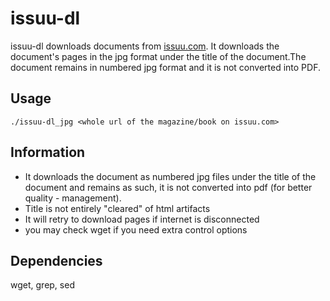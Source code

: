 # issuu-dl

issuu-dl downloads documents from [issuu.com](https://issuu.com). It downloads
the document's pages in the jpg format under the title of the document.The document 
remains in numbered jpg format and it is not converted into PDF. 

## Usage

```
./issuu-dl_jpg <whole url of the magazine/book on issuu.com>
```

## Information

- It downloads the document as numbered jpg files under the title of the document and remains as such,
  it is not converted into pdf (for better quality - management).
- Title is not entirely "cleared" of html artifacts
- It will retry to download pages if internet is disconnected
- you may check wget if you need extra control options 


## Dependencies

wget, grep, sed 
